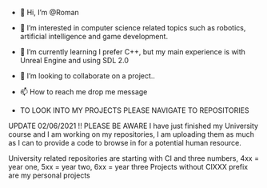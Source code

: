 - 👋 Hi, I’m @Roman
- 👀 I’m interested in computer science related topics such as robotics, artificial intelligence and game development.
- 🌱 I’m currently learning I prefer C++, but my main experience is with Unreal Engine and using SDL 2.0
- 💞️ I’m looking to collaborate on a project.. 
- 📫 How to reach me drop me message

- TO LOOK INTO MY PROJECTS PLEASE NAVIGATE TO REPOSITORIES

UPDATE 02/06/2021 
!! PLEASE BE AWARE I have just finished my University course and I am working on my repositories, I am uploading them as much as I can to provide a code to browse in for a potential human resource. 

University related repositories are starting with CI and three numbers, 4xx = year one, 5xx = year two, 6xx = year three
Projects without CIXXX prefix are my personal projects

<!---
RomanLearnsHowToCode/RomanLearnsHowToCode is a ✨ special ✨ repository because its `README.md` (this file) appears on your GitHub profile.
You can click the Preview link to take a look at your changes.
--->

